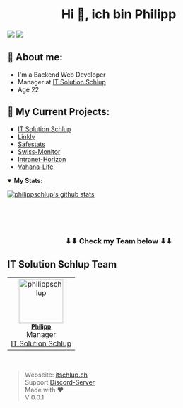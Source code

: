 <h1 align="center">Hi 👋, ich bin Philipp</h1>

![](https://komarev.com/ghpvc/?username=philippschlup&color=red&style=plastic)
![](https://hit.yhype.me/github/profile?user_id=70861625)

## 💬 About me:

- I'm a Backend Web Developer
- Manager at <a href="https://itschlup.ch">IT Solution Schlup</a>
- Age 22
  <br>

## 📕 My Current Projects:

- <a href="https://itschlup.ch/">IT Solution Schlup<a>
- <a href="https://linkly.ch/">Linkly</a>
- <a href="https://safestats.ch/">Safestats</a>
- <a href="https://swiss-monitor.ch/de/">Swiss-Monitor</a>
- <a href="https://intranet-horizon.ch/">Intranet-Horizon</a>
- <a href="https://vahana-life.de/">Vahana-Life</a>

<details open>
  <summary><b>My Stats:</b></summary>

[![philippschlup's github stats](https://github-readme-stats.vercel.app/api?username=philippschlup&theme=dark&show_icons=true)](https://github.com/philippschlup)
<!--
[![Top Langs](https://github-readme-stats.vercel.app/api/top-langs/?username=philippschlup&layout=compact&theme=dark&show_icons=true)](https://github.com/philippschlup)
-->
</details>
<!--
<details open>
  <summary>💡<b> Public Projects:</b> </summary>
<!--
  <a href="https://github.com/PNIT Solution Schlup/Coming-Soon-Template">
    <img align="center" src="https://github-readme-stats.vercel.app/api/pin/?username=PNIT Solution Schlup&repo=Coming-Soon-Template&theme=dark&show_icons=true" />
  </a>
<!--
  <a href="https://github.com/PNIT Solution Schlup/Shoutcast-Proxy">
    <img align="center" src="https://github-readme-stats.vercel.app/api/pin/?username=PNIT Solution Schlup&repo=Shoutcast-Proxy&theme=dark&show_icons=true" />
  </a>
  <br><br>
<!--
  <a href="https://github.com/philippschlup/MOTD">
    <img align="center" src="https://github-readme-stats.vercel.app/api/pin/?username=philippschlup&repo=Customize-MOTD&theme=dark&show_icons=true" />
  </a>
<!--
  <a href="https://github.com/philippschlup/Database-Backup-Script">
    <img align="center" src="https://github-readme-stats.vercel.app/api/pin/?username=philippschlup&repo=Database-Backup-Script&theme=dark&show_icons=true" />
  </a>
  <br><br>
<!--
  <a href="https://github.com/philippschlup/htaccess-test">
    <img align="center" src="https://github-readme-stats.vercel.app/api/pin/?username=philippschlup&repo=htaccess-test&theme=dark&show_icons=true" />
  </a>
<!--
  <a href="https://github.com/PNIT Solution Schlup/Webradio-Streaming-Alexa-Skill">
    <img align="center" src="https://github-readme-stats.vercel.app/api/pin/?username=PNIT Solution Schlup&repo=Webradio-Streaming-Alexa-Skill&theme=dark&show_icons=true" />
  </a>
<!--
</details>
-->
<!--
<details open>
  <summary>🛠️<b> Languages and Tools:</b> </summary>
  <a href="https://www.w3schools.com/html/" target="_blank">
  <img align="left" alt="HTML5" width="36px" src="https://cdn.itschlup.ch/img/logos/HTML5.png" /></a>
<!--
  <a href="https://www.w3schools.com/css/" target="_blank">
  <img align="left" alt="CSS3" width="36px" src="https://cdn.itschlup.ch/img/logos/CSS3.png" /></a>
  <a href="https://www.w3schools.com/js/" target="_blank">
  <img align="left" alt="JS" width="36px" src="https://cdn.itschlup.ch/img/logos/JS.png" /></a>
<!--
  <a href="https://www.w3schools.com/php/" target="_blank">
  <img align="left" alt="PHP" width="36px" src="https://cdn.itschlup.ch/img/logos/PHP.png" /></a>
<!--
  <a href="https://getbootstrap.com" target="_blank">
  <img align="left" alt="GetBootstrap" width="36px" src="https://cdn.itschlup.ch/img/logos/getbootstrap.png" /></a>
<!--
  <a href="https://fontawesome.com" target="_blank">
  <img align="left" alt="Fontawesome" width="36px" src="https://cdn.itschlup.ch/img/logos/fontawesome.png" /></a>
<!--
  <a href="https://docs.microsoft.com/de-de/dotnet/csharp/tour-of-csharp/" target="_blank">
  <img align="left" alt="C#" width="36px" src="https://cdn.itschlup.ch/img/logos/CSHARP.png"></a>
<!--
  <a href="https://git-scm.com/" target="_blank">
  <img align="left" alt="git" width="36px"  src="https://cdn.itschlup.ch/img/logos/git.png" /></a>
<!--
  <a href="https://github.com/philippschlup/" target="_blank">
  <img align="left" alt="GitHub" width="36px" src="https://cdn.itschlup.ch/img/logos/github.png" /></a>
<!--
</details>
<br /><br /><br />
<!--
<details open>
  <summary>💾<b> Softwares:</b> </summary>
  <a href="https://code.visualstudio.com/" target="_blank">
  <img align="left" alt="Visual Studio Code" width="36px" src="https://cdn.itschlup.ch/img/logos/vscode.png"/></a>
<!--
  <a href="https://visualstudio.microsoft.com/de/" target="_blank">
  <img align="left" alt="visualstudio" width="36px"src="https://cdn.itschlup.ch/img/logos/vs.png"/></a>
<!--
  <a href="https://discord.com/" target="_blank">
  <img align="left" alt="Discord" width="36px" src="https://cdn.itschlup.ch/img/logos/discord.png"/></a>
<!--
  <a href="https://www.thunderbird.net" target="_blank">
  <img align="left" alt="thunderbird" width="36px" src="https://cdn.itschlup.ch/img/logos/thunderbird.png"/></a>
<!--
  <a href="https://www.mozilla.org/" target="_blank">
  <img align="left" alt="firefox" width="36px" src="https://cdn.itschlup.ch/img/logos/firefox.png"/></a>
<!--
  <a href="https://www.google.com/intl/de_de/chrome/" target="_blank">
  <img align="left" alt="chrome" width="36px" src="https://cdn.itschlup.ch/img/logos/chrome.png"/></a>
<!--
  <a href="https://www.teamspeak.com/" target="_blank"> 
  <img align="left" alt="TeamSpeak" width="36px" src="https://cdn.itschlup.ch/img/logos/teamspeak.png"/></a>
<!--
  <a href="https://www.spotify.com/" target="_blank">
  <img align="left" alt="Spotify" width="36px" src="https://cdn.itschlup.ch/img/logos/spotify.png"/></a>
<!--
  <a href="https://pi-hole.net/" target="_blank">
  <img align="left" alt="PI-Hole" width="36px" src="https://upload.wikimedia.org/wikipedia/commons/0/00/Pi-hole_Logo.png"/></a>
<!--
  <a href="https://www.proxmox.com/de/" target="_blank">
  <img align="left" alt="Proxmox" width="46px" src="https://www.proxmox.com/images/proxmox/Proxmox-logo-stacked-840px.png"/></a>
<!--
</details>-->
<br /><br /><br />

<h3 align="center">
  ⬇⬇ Check my Team below ⬇⬇
</h3>

## IT Solution Schlup Team

<table>
  <tr>
    <td align="center">
      <a href="https://github.com/philippschlup"><img src="https://avatars.githubusercontent.com/u/70861625?s=96&v=4" width="100px;" alt="philippschlup" /></a><br />
      <sub><b><a href="https://github.com/philippschlup">Philipp</b></a></sub><br />Manager<br /><a href="https://itschlup.ch/">IT Solution Schlup</a>
    </td><!--
    <br>
    <td align="center">
      <a href="https://github.com/dev-mb"><img src="https://avatars3.githubusercontent.com/u/50833616?v=4" width="100px;" alt="Dev-MB" /><br />
        <sub><b><a href="https://github.com/dev-mb">Florin</b></a></sub><br />Deputy manager<br /><a  href="https://dev-mb.dev/">Dev-MB</a>
    </td>-->
  </tr>
</table>
<br>

> Webseite: [itschlup.ch](https://itschlup.ch) \
> Support [Discord-Server](https://discord.gg/xFCUUgh) \
> Made with :heart: <br>
> V 0.0.1 <br>
